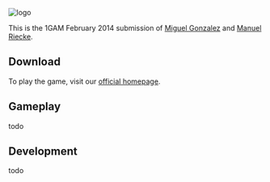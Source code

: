 ![logo](http://shinyavenger.my-reality.de/img/logo.png)

This is the 1GAM February 2014 submission of [Miguel Gonzalez](http://github.com/MyRealityCoding) and [Manuel Riecke](https://github.com/API-Beast).

Download
---
To play the game, visit our [official homepage](http://shinyavenger.my-reality.de).

Gameplay
---
todo

Development
---
todo
